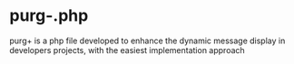 # purg-.php
purg+ is a php file developed to enhance the dynamic message display in developers projects, with the easiest implementation approach
